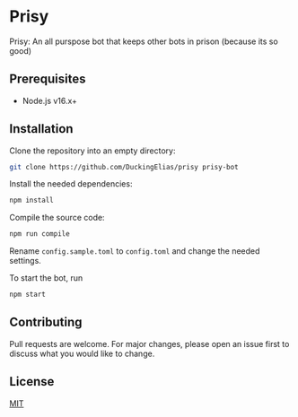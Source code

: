 # Prisy

Prisy: An all purspose bot that keeps other bots in prison (because its so good)

## Prerequisites

- Node.js v16.x+

## Installation

Clone the repository into an empty directory:

```bash
git clone https://github.com/DuckingElias/prisy prisy-bot
```

Install the needed dependencies:

```bash
npm install
```

Compile the source code:

```bash
npm run compile
```

Rename `config.sample.toml` to `config.toml` and change the needed settings.

To start the bot, run

```bash
npm start
```

## Contributing

Pull requests are welcome. For major changes, please open an issue first to discuss what you would like to change.

## License

[MIT](https://choosealicense.com/licenses/mit/)

